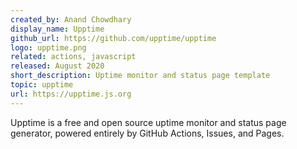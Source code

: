 ```yaml
---
created_by: Anand Chowdhary
display_name: Upptime
github_url: https://github.com/upptime/upptime
logo: upptime.png
related: actions, javascript
released: August 2020
short_description: Uptime monitor and status page template
topic: upptime
url: https://upptime.js.org
---
```

Upptime is a free and open source uptime monitor and status page generator, powered entirely by GitHub Actions, Issues, and Pages.
